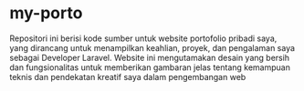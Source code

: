 # my-porto
Repositori ini berisi kode sumber untuk website portofolio pribadi saya, yang dirancang untuk menampilkan keahlian, proyek, dan pengalaman saya sebagai Developer Laravel. Website ini mengutamakan desain yang bersih dan fungsionalitas untuk memberikan gambaran jelas tentang kemampuan teknis dan pendekatan kreatif saya dalam pengembangan web
